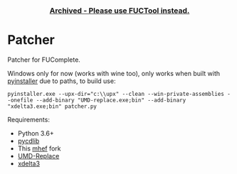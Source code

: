 <div align="center">
<h3><ins>Archived - Please use <a href="https://github.com/FUComplete/FUCTool">FUCTool</a> instead.</ins></h3>
</div>

# Patcher
Patcher for FUComplete.

Windows only for now (works with wine too), only works when built with [pyinstaller](https://github.com/pyinstaller/pyinstaller) due to paths, to build use:
```
pyinstaller.exe --upx-dir="c:\\upx" --clean --win-private-assemblies --onefile --add-binary "UMD-replace.exe;bin" --add-binary "xdelta3.exe;bin" patcher.py
```

Requirements:
- Python 3.6+
- [pycdlib](https://github.com/clalancette/pycdlib)
- This [mhef](https://github.com/IncognitoMan/mhef) fork
- [UMD-Replace](https://www.romhacking.net/utilities/891/)
- [xdelta3](https://github.com/jmacd/xdelta)
